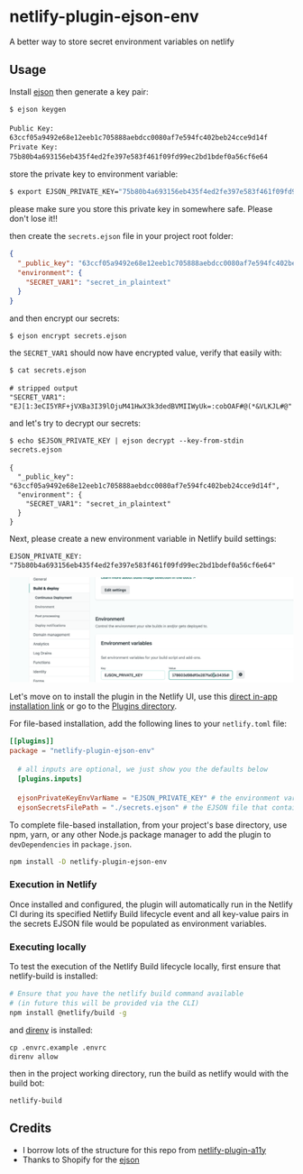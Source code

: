 # netlify-plugin-ejson-env

A better way to store secret environment variables on netlify

## Usage

Install [ejson](https://github.com/Shopify/ejson) then generate a key pair:

```bash
$ ejson keygen

Public Key:
63ccf05a9492e68e12eeb1c705888aebdcc0080af7e594fc402beb24cce9d14f
Private Key:
75b80b4a693156eb435f4ed2fe397e583f461f09fd99ec2bd1bdef0a56cf6e64
```

store the private key to environment variable:

```bash
$ export EJSON_PRIVATE_KEY="75b80b4a693156eb435f4ed2fe397e583f461f09fd99ec2bd1bdef0a56cf6e64"
```

please make sure you store this private key in somewhere safe. Please don't lose
it!!

then create the `secrets.ejson` file in your project root folder:

```json
{
  "_public_key": "63ccf05a9492e68e12eeb1c705888aebdcc0080af7e594fc402beb24cce9d14f",
  "environment": {
    "SECRET_VAR1": "secret_in_plaintext"
  }
}
```

and then encrypt our secrets:

```
$ ejson encrypt secrets.ejson
```

the `SECRET_VAR1` should now have encrypted value, verify that easily with:

```
$ cat secrets.ejson

# stripped output
"SECRET_VAR1": "EJ[1:3eCI5YRF+jVXBa3I39lOjuM41HwX3k3dedBVMIIWyUk=:cobOAF#@(*&VLKJL#@"
```

and let's try to decrypt our secrets:

```
$ echo $EJSON_PRIVATE_KEY | ejson decrypt --key-from-stdin secrets.ejson

{
  "_public_key": "63ccf05a9492e68e12eeb1c705888aebdcc0080af7e594fc402beb24cce9d14f",
  "environment": {
    "SECRET_VAR1": "secret_in_plaintext"
  }
}
```

Next, please create a new environment variable in Netlify build settings:

```
EJSON_PRIVATE_KEY: "75b80b4a693156eb435f4ed2fe397e583f461f09fd99ec2bd1bdef0a56cf6e64"
```

![Build environment](./screenshot1.png)

Let's move on to install the plugin in the Netlify UI, use this
[direct in-app installation link](https://app.netlify.com/plugins/netlify-plugin-ejson-env/install)
or go to the [Plugins directory](https://app.netlify.com/plugins).

For file-based installation, add the following lines to your `netlify.toml`
file:

```toml
[[plugins]]
package = "netlify-plugin-ejson-env"

  # all inputs are optional, we just show you the defaults below
  [plugins.inputs]

  ejsonPrivateKeyEnvVarName = "EJSON_PRIVATE_KEY" # the environment variable name that contains the EJSON private key as value
  ejsonSecretsFilePath = "./secrets.ejson" # the EJSON file that contains encrypted key-value pairs
```

To complete file-based installation, from your project's base directory, use
npm, yarn, or any other Node.js package manager to add the plugin to
`devDependencies` in `package.json`.

```bash
npm install -D netlify-plugin-ejson-env
```

### Execution in Netlify

Once installed and configured, the plugin will automatically run in the Netlify
CI during its specified Netlify Build lifecycle event and all key-value pairs in
the secrets EJSON file would be populated as environment variables.

### Executing locally

To test the execution of the Netlify Build lifecycle locally, first ensure that
netlify-build is installed:

```bash
# Ensure that you have the netlify build command available
# (in future this will be provided via the CLI)
npm install @netlify/build -g
```

and [direnv](http://direnv.net) is installed:

```
cp .envrc.example .envrc
direnv allow
```

then in the project working directory, run the build as netlify would with the
build bot:

```
netlify-build
```

## Credits

- I borrow lots of the structure for this repo from
  [netlify-plugin-a11y](https://github.com/netlify-labs/netlify-plugin-a11y)
- Thanks to Shopify for the [ejson](https://github.com/Shopify/ejson)
